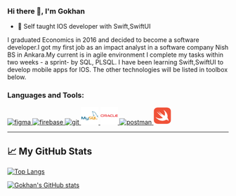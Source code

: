 ### Hi there 👋, I'm Gokhan

<!--
**gokhanBozkrt/gokhanBozkrt
** is a ✨ _special_ ✨ repository because its `README.md` (this file) appears on your GitHub profile.

Here are some ideas to get you started:

- 🔭 I’m currently working on ...
- 🌱 I’m currently learning ...
- 👯 I’m looking to collaborate on ...
- 🤔 I’m looking for help with ...
- 💬 Ask me about ...
- 📫 How to reach me: ...
- 😄 Pronouns: ...
- ⚡ Fun fact: ...
-->


- 🌱 Self taught IOS developer with Swift,SwiftUI



I graduated Economics in 2016 and decided to become a software developer.I got my first job as an impact analyst in a software company  Nish BS in Ankara.My current is in agile environment I complete my tasks within two weeks - a sprint- by SQL, PLSQL.
I have been learning Swift,SwiftUI to develop mobile apps for IOS. The other technologies will be listed in toolbox below.



<h3 align="left">Languages and Tools:</h3>
<p align="left"> <a href=https://www.figma.com/ target="_blank" rel="noreferrer"> <img src=https://www.vectorlogo.zone/logos/figma/figma-icon.svg alt="figma" width="40" height="40"/> </a> <a href=https://firebase.google.com/ target="_blank" rel="noreferrer"> <img src=https://www.vectorlogo.zone/logos/firebase/firebase-icon.svg alt="firebase" width="40" height="40"/> </a> <a href=https://git-scm.com/ target="_blank" rel="noreferrer"> <img src=https://www.vectorlogo.zone/logos/git-scm/git-scm-icon.svg alt="git" width="40" height="40"/> </a> <a href=https://www.mysql.com/ target="_blank" rel="noreferrer"> <img src=https://raw.githubusercontent.com/devicons/devicon/master/icons/mysql/mysql-original-wordmark.svg alt="mysql" width="40" height="40"/> </a> <a href=https://www.oracle.com/ target="_blank" rel="noreferrer"> <img src=https://raw.githubusercontent.com/devicons/devicon/master/icons/oracle/oracle-original.svg alt="oracle" width="40" height="40"/> </a> <a href=https://postman.com target="_blank" rel="noreferrer"> <img src=https://www.vectorlogo.zone/logos/getpostman/getpostman-icon.svg alt="postman" width="40" height="40"/> </a> <a href=https://developer.apple.com/swift/ target="_blank" rel="noreferrer"> <img src=https://raw.githubusercontent.com/devicons/devicon/master/icons/swift/swift-original.svg alt="swift" width="40" height="40"/> </a> </p>



---

## &#x1f4c8; My GitHub Stats

[![Top Langs](https://github-readme-stats.vercel.app/api/top-langs/?username=gokhanBozkrt&hide=python&theme=radical)](https://github.com/anuraghazra/github-readme-stats)

[![Gokhan's GitHub stats](https://github-readme-stats.vercel.app/api?username=gokhanBozkrt&theme=radical)](https://github.com/anuraghazra/github-readme-stats)
